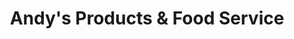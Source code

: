 ---
title: "Andy's Products & Food Service"
url: /syracuse/andys-products-and-food-service/
shop: wholesale
---